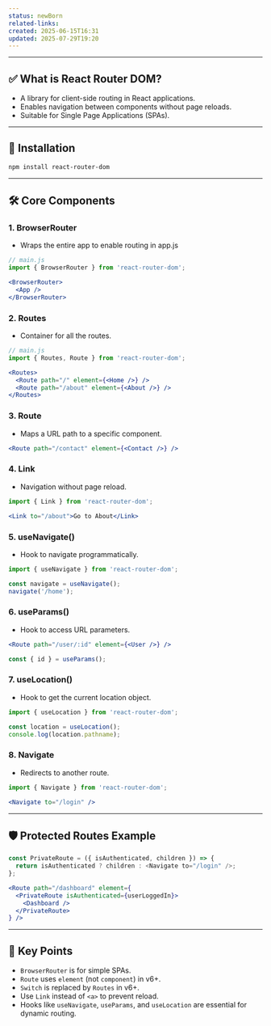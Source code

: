 ```yaml
---
status: newBorn
related-links: 
created: 2025-06-15T16:31
updated: 2025-07-29T19:20
---
```

---
## ✅ What is React Router DOM?

- A library for client-side routing in React applications.
- Enables navigation between components without page reloads.
- Suitable for Single Page Applications (SPAs).

---

## 🚀 Installation

```bash
npm install react-router-dom
```

---

## 🛠️ Core Components

### 1. **BrowserRouter**

- Wraps the entire app to enable routing in app.js

```jsx
// main.js
import { BrowserRouter } from 'react-router-dom';

<BrowserRouter>
  <App />
</BrowserRouter>
```

### 2. **Routes**

- Container for all the routes.

```jsx
// main.js
import { Routes, Route } from 'react-router-dom';

<Routes>
  <Route path="/" element={<Home />} />
  <Route path="/about" element={<About />} />
</Routes>
```

### 3. **Route**

- Maps a URL path to a specific component.

```jsx
<Route path="/contact" element={<Contact />} />
```

### 4. **Link**

- Navigation without page reload.

```jsx
import { Link } from 'react-router-dom';

<Link to="/about">Go to About</Link>
```

### 5. **useNavigate()**

- Hook to navigate programmatically.

```jsx
import { useNavigate } from 'react-router-dom';

const navigate = useNavigate();
navigate('/home');
```

### 6. **useParams()**

- Hook to access URL parameters.

```jsx
<Route path="/user/:id" element={<User />} />

const { id } = useParams();
```

### 7. **useLocation()**

- Hook to get the current location object.

```jsx
import { useLocation } from 'react-router-dom';

const location = useLocation();
console.log(location.pathname);
```

### 8. **Navigate**

- Redirects to another route.

```jsx
import { Navigate } from 'react-router-dom';

<Navigate to="/login" />
```

---

## 🛡️ Protected Routes Example

```jsx
const PrivateRoute = ({ isAuthenticated, children }) => {
  return isAuthenticated ? children : <Navigate to="/login" />;
};

<Route path="/dashboard" element={
  <PrivateRoute isAuthenticated={userLoggedIn}>
    <Dashboard />
  </PrivateRoute>
} />
```

---

## 📌 Key Points

- `BrowserRouter` is for simple SPAs.
- `Route` uses `element` (not `component`) in v6+.
- `Switch` is replaced by `Routes` in v6+.
- Use `Link` instead of `<a>` to prevent reload.
- Hooks like `useNavigate`, `useParams`, and `useLocation` are essential for dynamic routing.


